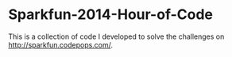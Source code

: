 # Sparkfun-2014-Hour-of-Code

This is a collection of code I developed to solve the challenges on http://sparkfun.codepops.com/.
